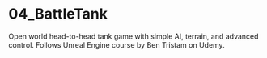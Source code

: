 # 04_BattleTank
Open world head-to-head tank game with simple AI, terrain, and advanced control.
Follows Unreal Engine course by Ben Tristam on Udemy.
